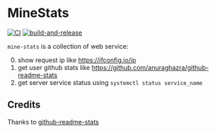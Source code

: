 # MineStats

[![CI](https://github.com/light4/mine-stats/actions/workflows/test.yaml/badge.svg)](https://github.com/light4/mine-stats/actions/workflows/test.yaml)
[![build-and-release](https://github.com/light4/mine-stats/actions/workflows/build-and-release.yaml/badge.svg)](https://github.com/light4/mine-stats/actions/workflows/build-and-release.yaml)

`mine-stats` is a collection of web service:

0. show request ip like <https://ifconfig.io/ip>
1. get user github stats like <https://github.com/anuraghazra/github-readme-stats>
2. get server service status using `systemctl status service_name`

## Credits

Thanks to [github-readme-stats][github-readme-stats]

[github-readme-stats]: https://github.com/anuraghazra/github-readme-stats
